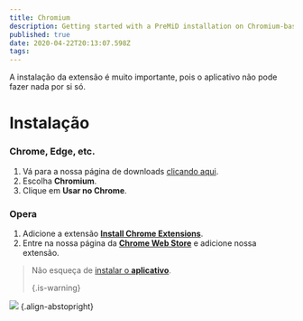 ```yaml
---
title: Chromium
description: Getting started with a PreMiD installation on Chromium-based browsers
published: true
date: 2020-04-22T20:13:07.598Z
tags:
---
```


A instalação da extensão é muito importante, pois o aplicativo não pode fazer nada por si só.

# Instalação
### Chrome, Edge, etc.
1. Vá para a nossa página de downloads [clicando aqui](https://premid.app/downloads).
2. Escolha **Chromium**.
3. Clique em **Usar no Chrome**.

### Opera
1. Adicione a extensão **[Install Chrome Extensions](https://addons.opera.com/en/extensions/details/install-chrome-extensions/)**.
2. Entre na nossa página da **[Chrome Web Store](https://chrome.google.com/webstore/detail/premid/agjnjboanicjcpenljmaaigopkgdnihi)** e adicione nossa extensão.

> Não esqueça de [instalar o **aplicativo**](/install). 
> 
> {.is-warning}

![](https://img.icons8.com/color/2x/chrome.png) {.align-abstopright}